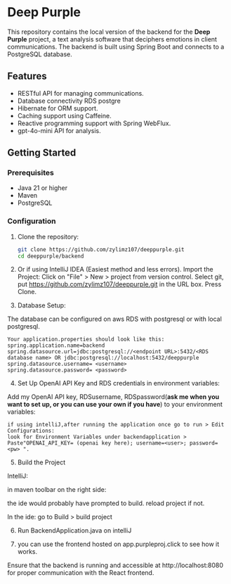# Deep Purple

This repository contains the local version of the backend for the **Deep Purple** project, a text analysis software that deciphers emotions in client communications. The backend is built using Spring Boot and connects to a PostgreSQL database.

## Features

- RESTful API for managing communications.
- Database connectivity RDS postgre
- Hibernate for ORM support.
- Caching support using Caffeine.
- Reactive programming support with Spring WebFlux.
- gpt-4o-mini API for analysis.

## Getting Started

### Prerequisites

- Java 21 or higher
- Maven
- PostgreSQL

### Configuration

1. Clone the repository:

   ```bash
   git clone https://github.com/zylimz107/deeppurple.git
   cd deeppurple/backend

2. Or if using IntelliJ IDEA (Easiest method and less errors).
Import the Project:
Click on "File" > New > project from version control. Select git, put https://github.com/zylimz107/deeppurple.git in the URL box.
Press Clone.


4. Database Setup:

The database can be configured on aws RDS with postgresql or with local postgresql.

	Your application.properties should look like this:
	spring.application.name=backend
	spring.datasource.url=jdbc:postgresql://<endpoint URL>:5432/<RDS database name> OR jdbc:postgresql://localhost:5432/deeppurple
	spring.datasource.username= <username>
	spring.datasource.password= <password>


4. Set Up OpenAI API Key and RDS credentials in environment variables:

Add my OpenAI API key, RDSusername, RDSpassword(**ask me when you want to set up, or you can use your own if you have**) to your environment variables: 

	if using intelliJ,after running the application once go to run > Edit Configurations: 
	look for Environment Variables under backendapplication > Paste"OPENAI_API_KEY= (openai key here); username=<user>; password=<pw> ".

5. Build the Project

IntelliJ:

in maven toolbar on the right side:

the ide would probably have prompted to build.
reload project if not.

In the ide: 
go to Build > build project

6. Run BackendApplication.java on intelliJ

7. you can use the frontend hosted on app.purpleproj.click to see how it works.

Ensure that the backend is running and accessible at http://localhost:8080 for proper communication with the React frontend.







